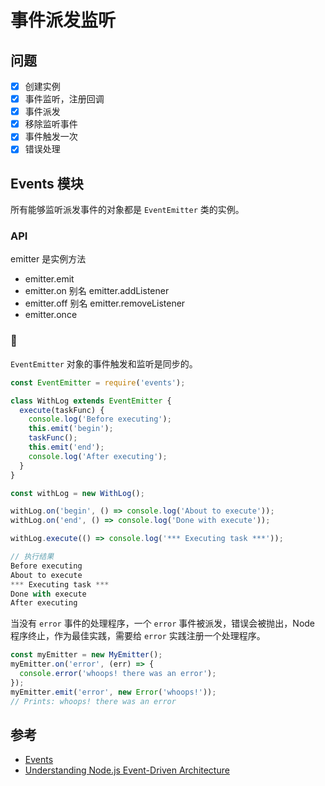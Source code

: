 # 事件派发监听

## 问题

- [x] 创建实例
- [x] 事件监听，注册回调
- [x] 事件派发
- [x] 移除监听事件
- [x] 事件触发一次
- [x] 错误处理

## Events 模块

所有能够监听派发事件的对象都是 `EventEmitter` 类的实例。

### API

emitter 是实例方法

- emitter.emit
- emitter.on 别名 emitter.addListener
- emitter.off 别名 emitter.removeListener
- emitter.once

### 🌰

`EventEmitter` 对象的事件触发和监听是同步的。

```js
const EventEmitter = require('events');

class WithLog extends EventEmitter {
  execute(taskFunc) {
    console.log('Before executing');
    this.emit('begin');
    taskFunc();
    this.emit('end');
    console.log('After executing');
  }
}

const withLog = new WithLog();

withLog.on('begin', () => console.log('About to execute'));
withLog.on('end', () => console.log('Done with execute'));

withLog.execute(() => console.log('*** Executing task ***'));

// 执行结果
Before executing
About to execute
*** Executing task ***
Done with execute
After executing
```

当没有 `error` 事件的处理程序，一个 `error` 事件被派发，错误会被抛出，Node 程序终止，作为最佳实践，需要给 `error` 实践注册一个处理程序。

```js
const myEmitter = new MyEmitter();
myEmitter.on('error', (err) => {
  console.error('whoops! there was an error');
});
myEmitter.emit('error', new Error('whoops!'));
// Prints: whoops! there was an error
```

## 参考

- [Events](https://nodejs.org/dist/latest-v12.x/docs/api/events.html)
- [Understanding Node.js Event-Driven Architecture](https://www.freecodecamp.org/news/understanding-node-js-event-driven-architecture-223292fcbc2d/)
